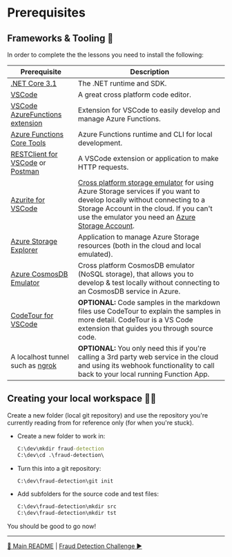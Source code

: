 # Prerequisites

## Frameworks & Tooling 🧰

In order to complete the the lessons you need to install the following:

|Prerequisite|Description
|-|-
|[.NET Core 3.1](https://dotnet.microsoft.com/download/dotnet-core)|The .NET runtime and SDK.
|[VSCode](https://code.visualstudio.com/Download)|A great cross platform code editor.
|[VSCode AzureFunctions extension](https://github.com/Microsoft/vscode-azurefunctions)|Extension for VSCode to easily develop and manage Azure Functions.
|[Azure Functions Core Tools](https://github.com/Azure/azure-functions-core-tools)|Azure Functions runtime and CLI for local development.
|[RESTClient for VSCode](https://marketplace.visualstudio.com/items?itemName=humao.rest-client) or [Postman](https://www.postman.com/)|A VSCode extension or application to make HTTP requests.
|[Azurite for VSCode](https://marketplace.visualstudio.com/items?itemName=Azurite.azurite)|[Cross platform storage emulator](https://docs.microsoft.com/en-us/azure/storage/common/storage-use-azurite?tabs=visual-studio) for using Azure Storage services if you want to develop locally without connecting to a Storage Account in the cloud. If you can't use the emulator you need an [Azure Storage Account](https://docs.microsoft.com/en-us/azure/storage/common/storage-account-create?tabs=azure-portal).
|[Azure Storage Explorer](https://azure.microsoft.com/en-us/features/storage-explorer/)|Application to manage Azure Storage resources (both in the cloud and local emulated).
|[Azure CosmosDB Emulator](https://docs.microsoft.com/en-us/azure/cosmos-db/local-emulator)|Cross platform CosmosDB emulator (NoSQL storage), that allows you to develop & test locally without connecting to an CosmosDB service in Azure.
|[CodeTour for VSCode](https://marketplace.visualstudio.com/items?itemName=vsls-contrib.codetour)|**OPTIONAL:** Code samples in the markdown files use CodeTour to explain the samples in more detail. CodeTour is a VS Code extension that guides you through source code.
| A localhost tunnel such as [ngrok](https://ngrok.com/) | **OPTIONAL:** You only need this if you're calling a 3rd party web service in the cloud and using its webhook functionality to call back to your local running Function App.

## Creating your local workspace 👩‍💻

Create a new folder (local git repository) and use the repository you're currently reading from for reference only (for when you're stuck).

- Create a new folder to work in:

    ```cmd
    C:\dev\mkdir fraud-detection
    C:\dev\cd .\fraud-detection\
    ```

- Turn this into a git repository:

    ```cmd
    C:\dev\fraud-detection\git init
    ```

- Add subfolders for the source code and test files:

    ```cmd
    C:\dev\fraud-detection\mkdir src
    C:\dev\fraud-detection\mkdir tst
    ```

You should be good to go now!

---
[🔼 Main README](../../README.md) | [Fraud Detection Challenge ▶](frauddetection.md)
